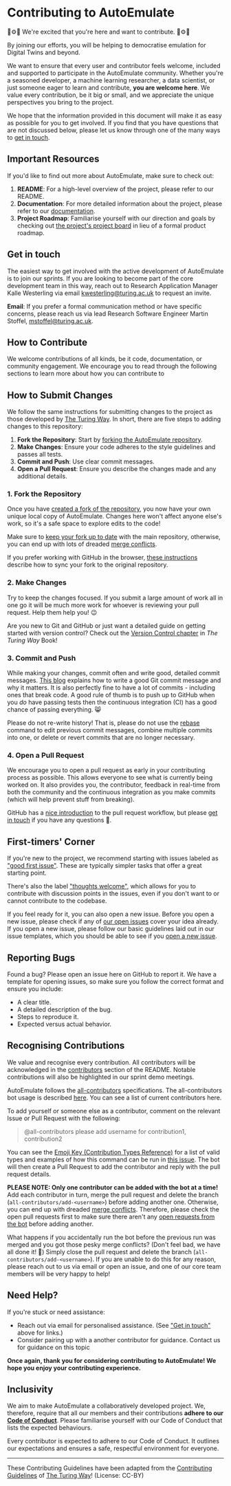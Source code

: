 # Contributing to AutoEmulate

💫⚙️🤖 We're excited that you're here and want to contribute. 🤖⚙️💫

By joining our efforts, you will be helping to democratise emulation for Digital Twins and beyond.

We want to ensure that every user and contributor feels welcome, included and supported to participate in the AutoEmulate community. Whether you're a seasoned developer, a machine learning researcher, a data scientist, or just someone eager to learn and contribute, **you are welcome here**. We value every contribution, be it big or small, and we appreciate the unique perspectives you bring to the project.

We hope that the information provided in this document will make it as easy as possible for you to get involved. If you find that you have questions that are not discussed below, please let us know through one of the many ways to [get in touch](#get-in-touch).

## Important Resources

If you'd like to find out more about AutoEmulate, make sure to check out:

1. **README**: For a high-level overview of the project, please refer to our README.
2. **Documentation**: For more detailed information about the project, please refer to our [documentation](https://alan-turing-institute.github.io/autoemulate).
3. **Project Roadmap**: Familiarise yourself with our direction and goals by checking out [the project's project board](https://github.com/orgs/alan-turing-institute/projects/185/views/4) in lieu of a formal product roadmap.

## Get in touch

The easiest way to get involved with the active development of AutoEmulate is to join our sprints. If you are looking to become part of the core development team in this way, reach out to Research Application Manager Kalle Westerling via email kwesterling@turing.ac.uk to request an invite.

<!-- The easiest way to get involved with the active development of AutoEmulate is to join our regular community calls. The community calls are currently on a hiatus but if you are interested in participating in the forthcoming community calls, which will start in 2024, you should join our Slack workspace, where conversation about when to hold the community calls in the future will take place. -->

<!--
**Slack Workspace**: Join our [AutoEmulate Slack channel](<LINK TO SIGN-UP OR TO THE SLACK TEAM>) for discussions, queries, and community interactions. Send us an email at kwesterling@turing.ac.uk to request an invite.
-->

**Email**: If you prefer a formal communication method or have specific concerns, please reach us via lead Research Software Engineer Martin Stoffel, mstoffel@turing.ac.uk.

## How to Contribute

We welcome contributions of all kinds, be it code, documentation, or community engagement. We encourage you to read through the following sections to learn more about how you can contribute to

## How to Submit Changes

We follow the same instructions for submitting changes to the project as those developed by [The Turing Way](https://github.com/the-turing-way/the-turing-way/blob/main/CONTRIBUTING.md#making-a-change-with-a-pull-request). In short, there are five steps to adding changes to this repository:

1. **Fork the Repository**: Start by [forking the AutoEmulate repository](https://github.com/alan-turing-institute/autoemulate/fork).
1. **Make Changes**: Ensure your code adheres to the style guidelines and passes all tests.
2. **Commit and Push**: Use clear commit messages.
3. **Open a Pull Request**: Ensure you describe the changes made and any additional details.

### 1. Fork the Repository

Once you have [created a fork of the repository](https://github.com/alan-turing-institute/autoemulate/fork), you now have your own unique local copy of AutoEmulate. Changes here won't affect anyone else's work, so it's a safe space to explore edits to the code!

Make sure to [keep your fork up to date](https://docs.github.com/en/pull-requests/collaborating-with-pull-requests/working-with-forks/syncing-a-fork) with the main repository, otherwise, you can end up with lots of dreaded [merge conflicts](https://docs.github.com/en/pull-requests/collaborating-with-pull-requests/addressing-merge-conflicts/about-merge-conflicts).

If you prefer working with GitHub in the browser, [these instructions](https://github.com/KirstieJane/STEMMRoleModels/wiki/Syncing-your-fork-to-the-original-repository-via-the-browser) describe how to sync your fork to the original repository.

### 2. Make Changes

Try to keep the changes focused. If you submit a large amount of work all in one go it will be much more work for whoever is reviewing your pull request. Help them help you! :wink:

Are you new to Git and GitHub or just want a detailed guide on getting started with version control? Check out the [Version Control chapter](https://the-turing-way.netlify.com/version_control/version_control.html) in _The Turing Way_ Book!

### 3. Commit and Push

While making your changes, commit often and write good, detailed commit messages. [This blog](https://chris.beams.io/posts/git-commit/) explains how to write a good Git commit message and why it matters. It is also perfectly fine to have a lot of commits - including ones that break code. A good rule of thumb is to push up to GitHub when you _do_ have passing tests then the continuous integration (CI) has a good chance of passing everything. 😸

Please do not re-write history! That is, please do not use the [rebase](https://help.github.com/en/articles/about-git-rebase) command to edit previous commit messages, combine multiple commits into one, or delete or revert commits that are no longer necessary.

### 4. Open a Pull Request

We encourage you to open a pull request as early in your contributing process as possible. This allows everyone to see what is currently being worked on. It also provides you, the contributor, feedback in real-time from both the community and the continuous integration as you make commits (which will help prevent stuff from breaking).

GitHub has a [nice introduction](https://guides.github.com/introduction/flow) to the pull request workflow, but please [get in touch](#get-in-touch) if you have any questions :balloon:.

## First-timers' Corner

If you're new to the project, we recommend starting with issues labeled as ["good first issue"](https://github.com/alan-turing-institute/autoemulate/issues?q=is:issue+is:open+label:%22good+first+issue%22). These are typically simpler tasks that offer a great starting point.

There's also the label ["thoughts welcome"](https://github.com/alan-turing-institute/autoemulate/issues?q=is:issue+is:open+label:%22thoughts+welcome%22), which allows for you to contribute with discussion points in the issues, even if you don't want to
or cannot contribute to the codebase.

If you feel ready for it, you can also open a new issue. Before you open a new issue, please check if any of [our open issues](https://github.com/alan-turing-institute/autoemulate/issues) cover your idea already. If you open a new issue, please follow our basic guidelines laid out in our issue templates, which you should be able to see if you [open a new issue](https://github.com/alan-turing-institute/autoemulate/issues/new/choose).

## Reporting Bugs

Found a bug? Please open an issue here on GitHub to report it. We have a template for opening issues, so make sure you follow the correct format and ensure you include:

- A clear title.
- A detailed description of the bug.
- Steps to reproduce it.
- Expected versus actual behavior.

## Recognising Contributions

We value and recognise every contribution. All contributors will be acknowledged in the [contributors](https://github.com/alan-turing-institute/autoemulate/tree/main#contributors) section of the README. Notable contributions will also be highlighted in our sprint demo meetings.

AutoEmulate follows the [all-contributors](https://github.com/kentcdodds/all-contributors#emoji-key) specifications. The all-contributors bot usage is described [here](https://allcontributors.org/docs/en/bot/usage). You can see a list of current contributors here.

To add yourself or someone else as a contributor, comment on the relevant Issue or Pull Request with the following:

> @all-contributors please add username for contribution1, contribution2

You can see the [Emoji Key (Contribution Types Reference)](https://allcontributors.org/docs/en/emoji-key) for a list of valid <contribution> types and examples of how this command can be run in [this issue](https://github.com/alan-turing-institute/autoemulate/issues/94). The bot will then create a Pull Request to add the contributor and reply with the pull request details.

**PLEASE NOTE: Only one contributor can be added with the bot at a time!** Add each contributor in turn, merge the pull request and delete the branch (`all-contributors/add-<username>`) before adding another one. Otherwise, you can end up with dreaded [merge conflicts](https://help.github.com/articles/about-merge-conflicts). Therefore, please check the open pull requests first to make sure there aren't any [open requests from the bot](https://github.com/alan-turing-institute/autoemulate/pulls/app%2Fallcontributors) before adding another.

What happens if you accidentally run the bot before the previous run was merged and you got those pesky merge conflicts? (Don't feel bad, we have all done it! 🙈) Simply close the pull request and delete the branch (`all-contributors/add-<username>`). If you are unable to do this for any reason, please <!-- let us know on Slack <link to Slack>--> reach out to us via email or open an issue, and one of our core team members will be very happy to help!

## Need Help?

If you're stuck or need assistance:

<!-- #TODO #148 - Check our [FAQ](<ADD LINK TO FAQ DOCUMENT>) section first. -->
- Reach out <!-- on Slack or --> via email for personalised assistance. (See ["Get in touch"](#get-in-touch) above for links.)
- Consider pairing up with a another contributor for guidance. <!-- You can always find us in the Slack channel and we're happy to chat! -->Contact us for guidance on this topic

**Once again, thank you for considering contributing to AutoEmulate! We hope you enjoy your contributing experience.**

## Inclusivity

We aim to make AutoEmulate a collaboratively developed project. We, therefore, require that all our members and their contributions **adhere to our [Code of Conduct](./CODE_OF_CONDUCT.md)**. Please familiarise yourself with our Code of Conduct that lists the expected behaviours.

Every contributor is expected to adhere to our Code of Conduct. It outlines our expectations and ensures a safe, respectful environment for everyone.

----

These Contributing Guidelines have been adapted from the [Contributing Guidelines](https://github.com/the-turing-way/the-turing-way/blob/main/CONTRIBUTING.md#recognising-contributions) of [The Turing Way](https://github.com/the-turing-way/the-turing-way)! (License: CC-BY)
